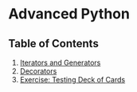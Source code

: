 # Advanced Python

## Table of Contents

1. [Iterators and Generators](iterators-generators.ipynb)
2. [Decorators](decorators.ipynb)
3. [Exercise: Testing Deck of Cards](deck_of_cards_tests.py)
